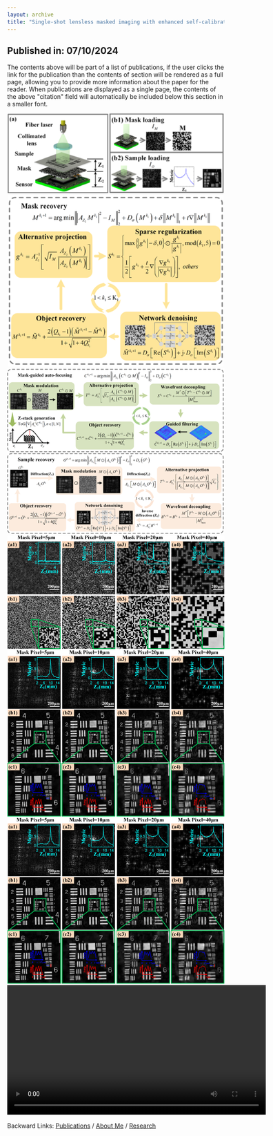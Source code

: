 ```yaml
---
layout: archive
title: "Single-shot lensless masked imaging with enhanced self-calibrated phase retrieval"
---
```


## Published in: 07/10/2024

The contents above will be part of a list of publications, if the user clicks the link for the publication than the contents of section will be rendered as a full page, allowing you to provide more information about the paper for the reader. When publications are displayed as a single page, the contents of the above "citation" field will automatically be included below this section in a smaller font.


<div align=center><img src="/publications/imgs/eSCPR_results/eSCPR_experimental.png" width=600></div>

<div align=center><img src="/publications/imgs/eSCPR_results/eSCPR_algor_1.png" width=500></div>

<div align=center><img src="/publications/imgs/eSCPR_results/eSCPR_algor_2.png" width=600></div>

<div align=center><img src="/publications/imgs/eSCPR_results/r1.png" width=600></div>

<div align=center><img src="/publications/imgs/eSCPR_results/r2.png" width=600></div>

<div align=center><img src="/publications/imgs/eSCPR_results/r2.png"></div>

<div align=center>
<video src="/publications/materials/eSCPR.mp4" autoplay="true" controls="controls" width="600">
</video>
</div>


Backward Links: [Publications](../_pages/publications.md) / [About Me](../_pages/about.md) / [Research](../_pages/research.md)


